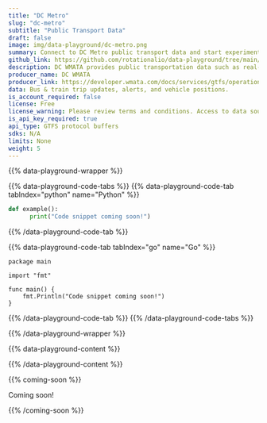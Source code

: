 ```yaml
---
title: "DC Metro"
slug: "dc-metro"
subtitle: "Public Transport Data"
draft: false
image: img/data-playground/dc-metro.png
summary: Connect to DC Metro public transport data and start experimenting with scheduling models and apps.
github_link: https://github.com/rotationalio/data-playground/tree/main/wmata
description: DC WMATA provides public transportation data such as real-time bus and rail predictions.
producer_name: DC WMATA
producer_link: https://developer.wmata.com/docs/services/gtfs/operations/bus-gtfs-static
data: Bus & train trip updates, alerts, and vehicle positions.
is_account_required: false
license: Free
license_warning: Please review terms and conditions. Access to data sources can change.
is_api_key_required: true
api_type: GTFS protocol buffers
sdks: N/A
limits: None
weight: 5
---
```

{{% data-playground-wrapper %}}

{{% data-playground-code-tabs %}}
{{% data-playground-code-tab tabIndex="python" name="Python"  %}}

```python
def example():
      print("Code snippet coming soon!")
```

{{% /data-playground-code-tab %}}

{{% data-playground-code-tab tabIndex="go" name="Go"  %}}

```golang
package main

import "fmt"

func main() {
    fmt.Println("Code snippet coming soon!")
}
```

{{% /data-playground-code-tab %}}
{{% /data-playground-code-tabs %}}

{{% /data-playground-wrapper %}}

{{% data-playground-content %}}

<!-- Add content for data playground here, including a table for data products if available -->

{{% /data-playground-content %}}

{{% coming-soon %}}

Coming soon!

{{% /coming-soon %}}